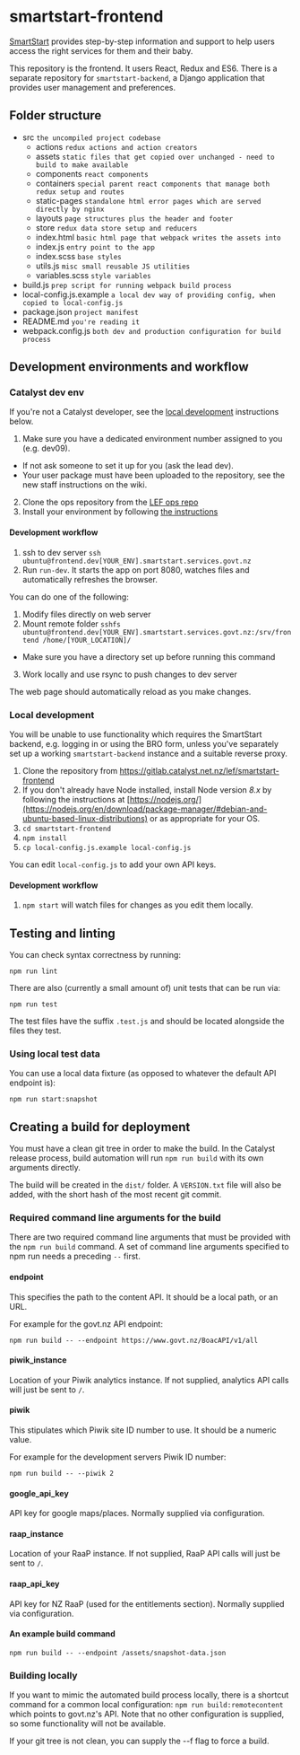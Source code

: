 # smartstart-frontend

[SmartStart](https://smartstart.services.govt.nz) provides step-by-step
information and support to help users access the right services for them and
their baby.

This repository is the frontend. It users React, Redux and ES6. There is a
separate repository for `smartstart-backend`, a Django application that provides
user management and preferences.

## Folder structure

- src `the uncompiled project codebase`
  - actions `redux actions and action creators`
  - assets `static files that get copied over unchanged - need to build to make available`
  - components `react components`
  - containers `special parent react components that manage both redux setup and routes`
  - static-pages `standalone html error pages which are served directly by nginx`
  - layouts `page structures plus the header and footer`
  - store `redux data store setup and reducers`
  - index.html `basic html page that webpack writes the assets into`
  - index.js `entry point to the app`
  - index.scss `base styles`
  - utils.js `misc small reusable JS utilities`
  - variables.scss `style variables`
- build.js `prep script for running webpack build process`
- local-config.js.example `a local dev way of providing config, when copied to local-config.js`
- package.json `project manifest`
- README.md `you're reading it`
- webpack.config.js `both dev and production configuration for build process`

## Development environments and workflow

### Catalyst dev env

If you're not a Catalyst developer, see the [local
development](#local-development) instructions below.

1. Make sure you have a dedicated environment number assigned to you (e.g. dev09).
- If not ask someone to set it up for you (ask the lead dev).
- Your user package must have been uploaded to the repository, see the new staff instructions on the wiki.
2. Clone the ops repository from the [LEF ops
repo](https://gitlab.catalyst.net.nz/lef/ops)
3. Install your environment by following [the instructions](https://gitlab.catalyst.net.nz/lef/ops#setup-an-environment)

#### Development workflow

1. ssh to dev server `ssh ubuntu@frontend.dev[YOUR_ENV].smartstart.services.govt.nz`
2. Run `run-dev`. It starts the app on port 8080, watches files and automatically refreshes the browser.

You can do one of the following:
1. Modify files directly on web server
2. Mount remote folder `sshfs ubuntu@frontend.dev[YOUR_ENV].smartstart.services.govt.nz:/srv/frontend /home/[YOUR_LOCATION]/`
- Make sure you have a directory set up before running this command
3. Work locally and use rsync to push changes to dev server

The web page should automatically reload as you make changes.

### Local development

You will be unable to use functionality which requires the SmartStart backend,
e.g. logging in or using the BRO form, unless you've separately set up a working
`smartstart-backend` instance and a suitable reverse proxy.

1. Clone the repository from https://gitlab.catalyst.net.nz/lef/smartstart-frontend
2. If you don't already have Node installed, install Node version *8.x* by following the instructions at [https://nodejs.org/](https://nodejs.org/en/download/package-manager/#debian-and-ubuntu-based-linux-distributions) or as appropriate for your OS.
3. `cd smartstart-frontend`
4. `npm install`
5. `cp local-config.js.example local-config.js`

You can edit `local-config.js` to add your own API keys.

#### Development workflow

1. `npm start` will watch files for changes as you edit them locally.

## Testing and linting

You can check syntax correctness by running:

`npm run lint`

There are also (currently a small amount of) unit tests that can be run via:

`npm run test`

The test files have the suffix `.test.js` and should be located alongside the
files they test.

### Using local test data

You can use a local data fixture (as opposed to whatever the default API endpoint
is):

`npm run start:snapshot`

## Creating a build for deployment

You must have a clean git tree in order to make the build. In the Catalyst
release process, build automation will run `npm run build` with its own
arguments directly.

The build will be created in the `dist/` folder. A `VERSION.txt` file will also
be added, with the short hash of the most recent git commit.

### Required command line arguments for the build

There are two required command line arguments that must be provided with the
`npm run build` command. A set of command line arguments specified to npm run
needs a preceding ` -- ` first.

#### endpoint

This specifies the path to the content API. It should be a local path, or an
URL.

For example for the govt.nz API endpoint:

`npm run build -- --endpoint https://www.govt.nz/BoacAPI/v1/all`

#### piwik_instance

Location of your Piwik analytics instance. If not supplied, analytics API calls
will just be sent to `/`.

#### piwik

This stipulates which Piwik site ID number to use. It should be a numeric value.

For example for the development servers Piwik ID number:

`npm run build -- --piwik 2`

#### google_api_key

API key for google maps/places. Normally supplied via configuration.

#### raap_instance

Location of your RaaP instance. If not supplied, RaaP API calls
will just be sent to `/`.

#### raap_api_key

API key for NZ RaaP (used for the entitlements section). Normally supplied via
configuration.

#### An example build command

`npm run build -- --endpoint /assets/snapshot-data.json`

### Building locally

If you want to mimic the automated build process locally, there is a shortcut
command for a common local configuration: `npm run build:remotecontent` which
points to govt.nz's API. Note that no other configuration is
supplied, so some functionality will not be available.

If your git tree is not clean, you can supply the --f flag to force a build.
